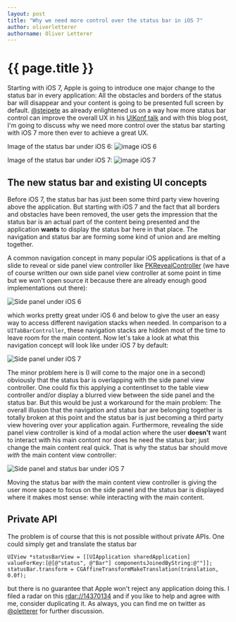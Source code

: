 ```yaml
---
layout: post
title: "Why we need more control over the status bar in iOS 7"
author: oliverletterer
authorname: Oliver Letterer
---
```


{{ page.title }}
================

Starting with iOS 7, Apple is going to introduce one major change to the status bar in every application: All the obstacles and borders of the status bar will disappear and your content is going to be presented full screen by default. [@steipete](https://twitter.com/steipete) as already enlightened us on a way how more status bar control can improve the overall UX in his [UIKonf talk](http://www.uikonf.com/speakers/peter_steinberger.html) and with this blog post, I'm going to discuss why we need more control over the status bar starting with iOS 7 more then ever to achieve a great UX.

<!--- end preview -->

Image of the status bar under iOS 6:
![image iOS 6](/images/screenshot_ios_6.PNG)

Image of the status bar under iOS 7:
![image iOS 7](/images/screenshot_ios_7.PNG)

## The new status bar and existing UI concepts

Before iOS 7, the status bar has just been some third party view hovering above the application. But starting with iOS 7 and the fact that all borders and obstacles have been removed, the user gets the impression that the status bar is an actual part of the content being presented and the application __wants__ to display the status bar here in that place. The navigation and status bar are forming some kind of union and are melting together.

A common navigation concept in many popular iOS applications is that of a slide to reveal or side panel view controller like [PKRevealController](https://github.com/pkluz/PKRevealController) (we have of course written our own side panel view controller at some point in time but we won't open source it because there are already enough good implementations out there):

![Side panel under iOS 6](/images/slide_ios_6.gif)

which works pretty great under iOS 6 and below to give the user an easy way to access different navigation stacks when needed. In comparison to a `UITabBarController`, these navigation stacks are hidden most of the time to leave room for the main content. Now let's take a look at what this navigation concept will look like under iOS 7 by default:

![Side panel under iOS 7](/images/slide_ios_7.gif)

The minor problem here is (I will come to the major one in a second) obviously that the status bar is overlapping with the side panel view controller. One could fix this applying a contentInset to the table view controller and/or display a blurred view between the side panel and the status bar. But this would be just a workaround for the main problem: The overall illusion that the navigation and status bar are belonging together is totally broken at this point and the status bar is just becoming a third party view hovering over your application again. Furthermore, revealing the side panel view controller is kind of a modal action where the user __doesn't__ want to interact with his main contont nor does he need the status bar; just change the main content real quick. That is why the status bar should move _with_ the main content view controller:

![Side panel and status bar under iOS 7](/images/slide_ios_7_with.gif)

Moving the status bar _with_ the main content view controller is giving the user more space to focus on the side panel and the status bar is displayed where it makes most sense: while interacting with the main content.

## Private API

The problem is of course that this is not possible without private APIs. One could simply get and translate the status bar

``` objc
UIView *statusBarView = [[UIApplication sharedApplication] valueForKey:[@[@"status", @"Bar"] componentsJoinedByString:@""]];
statusBar.transform = CGAffineTransformMakeTranslation(translation, 0.0f);
```

but there is no guarantee that Apple won't reject any application doing this. I filed a radar on this [rdar://14370134](http://openradar.appspot.com/radar?id=3113416) and if you like to help and agree with me, consider duplicating it. As always, you can find me on twitter as [@oletterer](https://twitter.com/oletterer) for further discussion.
